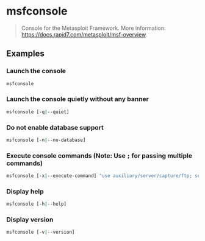 # msfconsole

> Console for the Metasploit Framework. More information: <https://docs.rapid7.com/metasploit/msf-overview>.

## Examples

### Launch the console

```bash
msfconsole
```

### Launch the console quietly without any banner

```bash
msfconsole [-q|--quiet]
```

### Do not enable database support

```bash
msfconsole [-n|--no-database]
```

### Execute console commands (Note: Use `;` for passing multiple commands)

```bash
msfconsole [-x|--execute-command] "use auxiliary/server/capture/ftp; set SRVHOST 0.0.0.0; set SRVPORT 21; run"
```

### Display help

```bash
msfconsole [-h|--help]
```

### Display version

```bash
msfconsole [-v|--version]
```
